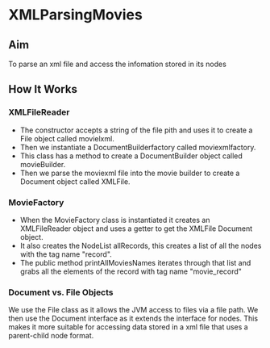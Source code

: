 # XMLParsingMovies

## Aim
To parse an xml file and access the infomation stored in its nodes

## How It Works

### XMLFileReader

* The constructor accepts a string of the file pith and uses it to create a File object called movielxml.
* Then we instantiate a DocumentBuilderfactory called moviexmlfactory.
* This class has a method to create a DocumentBuilder object called movieBuilder.
* Then we parse the moviexml file into the movie builder to create a Document object called XMLFile.

### MovieFactory

* When the MovieFactory class is instantiated it creates an XMLFileReader object and uses a getter to get the XMLFile Document object.
* It also creates the NodeList allRecords, this creates a list of all the nodes with the tag name "record".
* The public method printAllMoviesNames iterates through that list and grabs all the elements of the record with tag name "movie_record"

### Document vs. File Objects
We use the File class as it allows the JVM access to files via a file path. We then use the Document interface as it extends the interface for nodes. This makes it more suitable for accessing data stored in a xml file that uses a parent-child node format.
